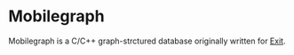 # Mobilegraph

Mobilegraph is a C/C++ graph-strctured database originally written for [Exit](https://github.com/danishifer/exit-mobile).

